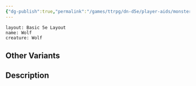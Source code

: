 ```yaml
---
{"dg-publish":true,"permalink":"/games/ttrpg/dn-d5e/player-aids/monsters/wolf/","tags":["TTRPG/DND/5e"]}
---
```



```statblock
layout: Basic 5e Layout
name: Wolf
creature: Wolf 
```
## Other Variants

## Description
